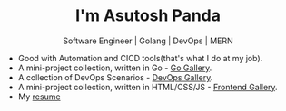 <h1 align="center">I'm Asutosh Panda</h1>
<p align="center">Software Engineer | Golang | DevOps | MERN</p>




- Good with Automation and CICD tools(that's what I do at my job).
- A mini-project collection, written in Go - [Go Gallery](https://github.com/exitAsutosh/go-gallery).
- A collection of DevOps Scenarios - [DevOps Gallery](https://github.com/exitAsutosh/devops-gallery).
- A mini-project collection, written in HTML/CSS/JS - [Frontend Gallery](https://github.com/exitAsutosh/frontend-gallery).
- My [resume](https://drive.google.com/file/d/1GF-JgK3q4zA50aGfqbkKSx8PfZw3dorx/view?usp=sharing)

